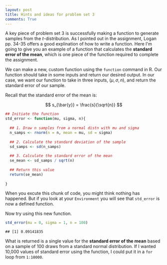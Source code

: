 ```yaml
---
layout: post
title: Hints and ideas for problem set 3
comments: True
---
```


A key piece of problem set 3 is successfully making a function to generate samples from the *t*-distribution.
As I pointed out in the assignment, Logan pp. 34-35 offers a good explination of how to write a function.
Here I'm going to give you an example of a function that calculates the **standard error of the mean**, which is one piece of the function required to complete the assignment.

We can make a new, custom function using the `function` command in R.
Our function should take in some inputs and return our desired output.
In our case, we want our function to take in three inputs, $(\mu,\sigma,n)$, and return the standard error of our sample.

Recall that the standard error of the mean is:

$$
s_{\bar{y}} = \frac{s}{\sqrt{n}}
$$


```r
## Initiate the function
std_error <- function(mu, sigma, n){
  
  ## 1. Draw n samples from a normal distn with mu and sigma
  n_samps <- rnorm(n = n, mean = mu, sd = sigma)
  
  ## 2. Calculate the standard deviation of the sample
  sd_samps <- sd(n_samps)
  
  ## 3. Calculate the standard error of the mean
  se_mean <- sd_samps / sqrt(n)
  
  ## Return this value
  return(se_mean)
  
}
```

When you excute this chunk of code, you might think nothing has happened.
But if you look at your `Environment` you will see that `std_error` is now a defined function.

Now try using this new function.


```r
std_error(mu = 0, sigma = 1, n = 100)
```

```
## [1] 0.09141835
```

What is returned is a single value for the **standard error of the mean** based on a sample of 100 draws from a standard normal distribution.
If I wanted 10,000 values of standard error using the function, I could put it in a `for` loop from `1:10000`. 
